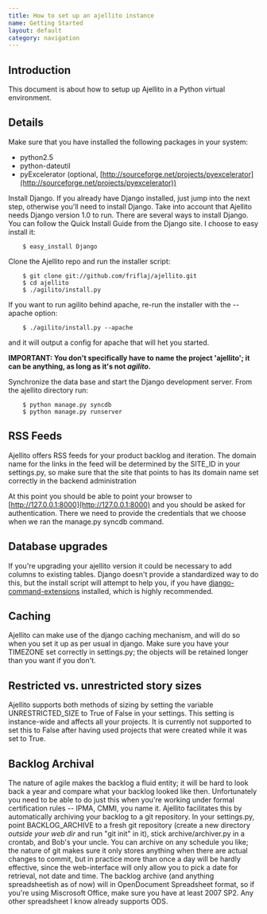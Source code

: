 ```yaml
---
title: How to set up an ajellito instance
name: Getting Started
layout: default
category: navigation
---
```

## Introduction

This document is about how to setup up Ajellito in a Python virtual
environment.

## Details

Make sure that you have installed the following packages in your
system:
-   python2.5
-   python-dateutil
-   pyExcelerator (optional,
    [http://sourceforge.net/projects/pyexcelerator](http://sourceforge.net/projects/pyexcelerator))

Install Django. If you already have Django installed, just jump
into the next step, otherwise you'll need to install Django. Take
into account that Ajellito needs Django version 1.0 to run. There
are several ways to install Django. You can follow the Quick
Install Guide from the Django site. I choose to easy install it:

        $ easy_install Django

Clone the Ajellito repo and run the installer script:

        $ git clone git://github.com/friflaj/ajellito.git
        $ cd ajellito
        $ ./agilito/install.py

If you want to run agilito behind apache, re-run the installer with
the --apache option:

        $ ./agilito/install.py --apache

and it will output a config for apache that will het you started.

**IMPORTANT: You don't specifically have to name the project
'ajellito'; it can be anything, as long as it's not *agilito*.**

Synchronize the data base and start the Django development server.
From the ajellito directory run:

        $ python manage.py syncdb
        $ python manage.py runserver

## RSS Feeds

Ajellito offers RSS feeds for your product backlog and iteration.
The domain name for the links in the feed will be determined by the
SITE\_ID in your settings.py, so make sure that the site that
points to has its domain name set correctly in the backend
administration

At this point you should be able to point your browser to
[http://127.0.0.1:8000](http://127.0.0.1:8000) and you should be
asked for authentication. There we need to provide the credentials
that we choose when we ran the manage.py syncdb command.

## Database upgrades

If you're upgrading your ajellito version it could be necessary to
add columns to existing tables. Django doesn't provide a
standardized way to do this, but the install script will attempt to
help you, if you have
[django-command-extensions](http://code.google.com/p/django-command-extensions/)
installed, which is highly recommended.

## Caching

Ajellito can make use of the django caching mechanism, and will do
so when you set it up as per usual in django. Make sure you have
your TIMEZONE set correctly in settings.py; the objects will be
retained longer than you want if you don't.

## Restricted vs. unrestricted story sizes

Ajellito supports both methods of sizing by setting the variable
UNRESTRICTED\_SIZE to True of False in your settings. This setting
is instance-wide and affects all your projects. It is currently not
supported to set this to False after having used projects that were
created while it was set to True.

## Backlog Archival

The nature of agile makes the backlog a fluid entity; it will be hard
to look back a year and compare what your backlog looked like then.
Unfortunately you need to be able to do just this when you're working
under formal certification rules -- IPMA, CMMI, you name it. Ajellito
facilitates this by automatically archiving your backlog to a git
repository. In your settings.py, point BACKLOG_ARCHIVE to a fresh git
repository (create a new directory *outside your web dir* and run "git
init" in it), stick archive/archiver.py in a crontab, and Bob's your
uncle. You can archive on any schedule you like; the nature of git
makes sure it only stores anything when there are actual changes to
commit, but in practice more than once a day will be hardly effective,
since the web-interface will only allow you to pick a date for
retrieval, not date and time. The backlog archive (and anything
spreadsheetish as of now) will in OpenDocument Spreadsheet format, so
if you're using Miscrosoft Office, make sure you have at least 2007
SP2. Any other spreadsheet I know already supports ODS.
